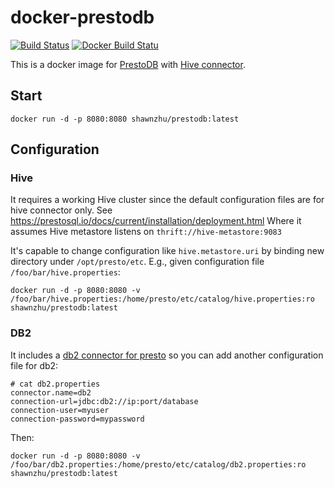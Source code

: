 # docker-prestodb

[![Build Status](https://travis-ci.org/IBM/docker-prestodb.svg?branch=master)](https://travis-ci.org/IBM/docker-prestodb)
[![Docker Build Statu](https://img.shields.io/docker/build/shawnzhu/prestodb.svg)](https://hub.docker.com/r/shawnzhu/prestodb/)

This is a docker image for [PrestoDB](https://prestosql.io/) with [Hive connector](https://prestosql.io/docs/current/connector/hive.html).

## Start

```SHELL
docker run -d -p 8080:8080 shawnzhu/prestodb:latest
```

## Configuration

### Hive

It requires a working Hive cluster since the default configuration files are for hive connector only. See https://prestosql.io/docs/current/installation/deployment.html Where it assumes Hive metastore listens on `thrift://hive-metastore:9083`

It's capable to change configuration like `hive.metastore.uri` by binding new directory under `/opt/presto/etc`. E.g., given configuration file `/foo/bar/hive.properties`:

```SHELL
docker run -d -p 8080:8080 -v /foo/bar/hive.properties:/home/presto/etc/catalog/hive.properties:ro shawnzhu/prestodb:latest
```

### DB2

It includes a [db2 connector for presto](https://github.com/IBM/presto-db2) so you can add another configuration file for db2:

```
# cat db2.properties
connector.name=db2
connection-url=jdbc:db2://ip:port/database
connection-user=myuser
connection-password=mypassword
```

Then:

```SHELL
docker run -d -p 8080:8080 -v /foo/bar/db2.properties:/home/presto/etc/catalog/db2.properties:ro shawnzhu/prestodb:latest
```

